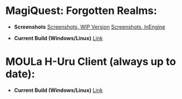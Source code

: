 # MagiQuest: Forgotten Realms:

- **Screenshots**
[Screenshots, WIP Version](https://imgur.com/a/P1FAXhy)
[Screenshots, InEngine](https://imgur.com/a/ocaa6hp)

- **Current Build (Windows/Linux)**
[Link](https://mega.nz/#!GQFDySjb!5PKQ6gmoTu2qIN9t7Q3OtbvQUjd16PUP10GVMZP-rDg)

# MOULa H-Uru Client (always up to date):
- **Current Build (Windows/Linux)**
[Link](https://mega.nz/#!XM8TSIbT!n92GKs8dSsiMB46K9-nb054Y2rJ2_BRGqvRwSKXAAxc)
